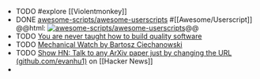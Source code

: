 - TODO #explore [[Violentmonkey]]
- DONE [awesome-scripts/awesome-userscripts](https://github.com/awesome-scripts/awesome-userscripts) #[[Awesome/Userscript]]
  @@html: <a href="https://github.com/awesome-scripts/awesome-userscripts/"><img src="https://github-readme-stats-astronomer.vercel.app/api/pin/?username=awesome-scripts&repo=awesome-userscripts&theme=tokyonight" alt="awesome-scripts/awesome-userscripts"/></a>@@
- TODO [You are never taught how to build quality software](https://www.florianbellmann.com/blog/never-taught-qa)
- TODO [Mechanical Watch by Bartosz Ciechanowski](https://ciechanow.ski/mechanical-watch/)
- TODO [Show HN: Talk to any ArXiv paper just by changing the URL (github.com/evanhu1)](https://news.ycombinator.com/item?id=38717114) on [[Hacker News]]
-
